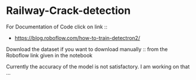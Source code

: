# Railway-Crack-detection

For Documentation of Code click on link :: 
 * https://blog.roboflow.com/how-to-train-detectron2/

Download the dataset if you want to download manually :: 
from the Roboflow link given in the notebook



Currently the accuracy of the model is not satisfactory. I am working on that ... 
